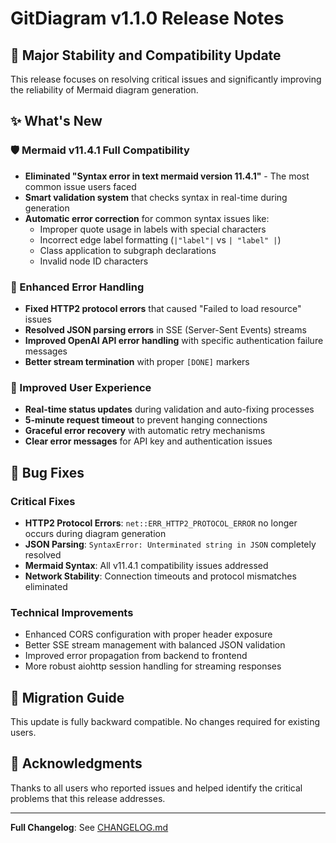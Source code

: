 # GitDiagram v1.1.0 Release Notes

## 🎉 Major Stability and Compatibility Update

This release focuses on resolving critical issues and significantly improving the reliability of Mermaid diagram generation.

## ✨ What's New

### 🛡️ Mermaid v11.4.1 Full Compatibility
- **Eliminated "Syntax error in text mermaid version 11.4.1"** - The most common issue users faced
- **Smart validation system** that checks syntax in real-time during generation
- **Automatic error correction** for common syntax issues like:
  - Improper quote usage in labels with special characters
  - Incorrect edge label formatting (`|"label"|` vs `| "label" |`)
  - Class application to subgraph declarations
  - Invalid node ID characters

### 🔧 Enhanced Error Handling
- **Fixed HTTP2 protocol errors** that caused "Failed to load resource" issues
- **Resolved JSON parsing errors** in SSE (Server-Sent Events) streams
- **Improved OpenAI API error handling** with specific authentication failure messages
- **Better stream termination** with proper `[DONE]` markers

### 🚀 Improved User Experience
- **Real-time status updates** during validation and auto-fixing processes
- **5-minute request timeout** to prevent hanging connections
- **Graceful error recovery** with automatic retry mechanisms
- **Clear error messages** for API key and authentication issues

## 🐛 Bug Fixes

### Critical Fixes
- **HTTP2 Protocol Errors**: `net::ERR_HTTP2_PROTOCOL_ERROR` no longer occurs during diagram generation
- **JSON Parsing**: `SyntaxError: Unterminated string in JSON` completely resolved
- **Mermaid Syntax**: All v11.4.1 compatibility issues addressed
- **Network Stability**: Connection timeouts and protocol mismatches eliminated

### Technical Improvements
- Enhanced CORS configuration with proper header exposure
- Better SSE stream management with balanced JSON validation
- Improved error propagation from backend to frontend
- More robust aiohttp session handling for streaming responses

## 🔄 Migration Guide

This update is fully backward compatible. No changes required for existing users.

## 🙏 Acknowledgments

Thanks to all users who reported issues and helped identify the critical problems that this release addresses.

---

**Full Changelog**: See [CHANGELOG.md](https://github.com/TalkCRM/gitdiagram-for-smnt/blob/main/CHANGELOG.md)
